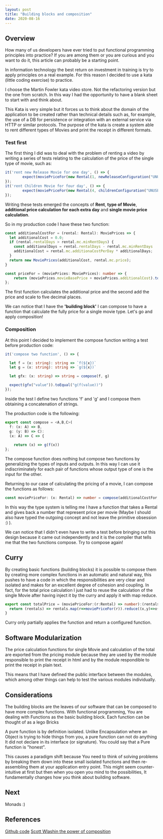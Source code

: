 ```yaml
---
layout: post
title: "Building blocks and composition"
date: 2020-08-16
---
```


## Overview
How many of us developers have ever tried to put functional programming principles into practice? If you are among them or you are curious and you want to do it, this article can probably be a starting point.

In information technology the best return on investment in training is try to apply principles on a real example. For this reason I decided to use a kata (little coding exercise) to practice. 

I choose the Martin Fowler kata video store. Not the refactoring version but the one from scratch. In this way I had the opportunity to have a blank sheet to start with and think about.

This Kata is very simple but it forces us to think about the domain of the application to be created rather than technical details such as, for example, the use of a DB for persistence or integration with an external service via HTTP or similar protocols. The purpose of the kata is create a system able to rent different types of Movies and print the receipt in different formats. 

### Test first
The first thing I did was to deal with the problem of renting a video by writing a series of tests relating to the calculation of the price of the single type of movie, such as:

``` typescript
it('rent new Release Movie for one day', () => {
        expect(moviePriceFor(new Rental(1, newReleaseConfiguration("UNUSED")))).toEqual(3.0)
});
it('rent Children Movie for four day', () => {
        expect(moviePriceFor(new Rental(4, childrenConfiguration("UNUSED")))).toEqual(3.0)
});
```

Writing these tests emerged the concepts of **Rent**, **type of Movie**, **additional price calculation for each extra day** and **single movie price calculation**. 

So in my production code I have these two function: 

``` typescript
const additionalCostFor = (rental: Rental): MoviePrices => {
  let additionalCost = 0.0;
  if (rental.rentalDays > rental.mc.minRentDays) {
    const additionalDays = rental.rentalDays - rental.mc.minRentDays
    additionalCost = rental.mc.additionaCostPerDay * additionalDays;
  }
  return new MoviePrices(additionalCost, rental.mc.price);
}

const priceFor = (moviePrices: MoviePrices): number => {
    return (moviePrices.movieBasePrice + moviePrices.additionalCost).toPrecision(5) 
};
```

The first function calculates the additional price and the second add the price and scale to five decimal places.

We can notice that I have the **'building block'** I can compose 
to have a function that calculate the fully price for a single movie type. Let's go and apply composition! 

### Composition
At this point I decided to implement the compose function writing a test before production code:

``` typescript
it('compose two function', () => {

  let f = (x: string): string => `f(${x})`
  let g = (x: string): string => `g(${x})`

  let gfx: (x: string) => string = compose(f, g)

  expect(gfx("value")).toEqual("g(f(value))")
});
```
Inside the test I define two functions 'f' and 'g' and I compose them obtaining a concatenation of strings.

The production code is the following:

``` typescript
export const compose = <A,B,C>(
  f: (x: A) => B,
  g: (y: B) => C):
  (x: A) => C => {
    
    return (x) => g(f(x))
};
```

The compose function does nothing but compose two functions by generalizing the types of inputs and outputs.
In this way I can use it indiscriminately for each pair of functions whose output type of one is the input for the other.

Returning to our case of calculating the pricing of a movie, I can compose the functions as follows:

``` typescript
const moviePriceFor: (x: Rental) => number = compose(additionalCostFor,priceFor)
```

In this way the type system is telling me I have a function that takes a Rental and gives back a number that represent price per movie (Maybe I should also have typed the outgoing concept and not leave the primitive obsession :) ).

We can notice that I didn't even have to write a test before bringing out this design because it came out independently and it is the compiler that tells me that the two functions compose. 
Try to compose again!  

## Curry
By creating basic functions (building blocks) it is possible to compose them by creating more complex functions in an automatic and natural way, this pushes to have a code in which the responsibilities are very clear and isolated and makes for an excellent degree of cohesion and coupling.
In fact, for the total price calculation I just had to reuse the calculation of the single Movie after having inject it by the curry and apply it with map reduce.

``` typescript
export const totalPrice = (moviePriceFor:(r:Rental) => number):(rentals:Rental[])=> number =>{
  return (rentals) => rentals.map(r=>moviePriceFor(r)).reduce((x,y)=>x+y);
}
```
Curry only partially applies the function and return a configured function. 

## Software Modularization
The price calculation functions for single Movie and calculation of the total are exported from the pricing module because they are used by the module responsible to print the receipt in html and by the module respondible to print the receipt in plain text.

This means that I have defined the public interface between the modules, which among other things can help to test the various modules individually.

## Considerations
The building blocks are the leaves of our software that can be composed to have more complex functions. 
With functional programming, You are dealing with Functions as the basic building block. Each function can be thought of as a lego Bricks

A pure function is by definition isolated. Unlike Encapsulation where an Object is trying to hide things from you, a pure function can not do anything It did not declare in its interface (or signature). You could say that a Pure function is "honest".

This causes a paradigm shift because You need to think of solving problems by breaking them down into these small isolated functions and then re-assembling them at your application entry point.
This might seem counter-intuitive at first but then when you open you mind to the possibilities, It fundamentally changes how you think about building software.

## Next
Monads :) 

## References
[Github code](https://www.github.com/sabatinim/video-store-kata/tree/master/typescript) 
[Scott Wlashin the power of composition](https://www.slideshare.net/mobile/ScottWlaschin/the-power-of-composition) 

